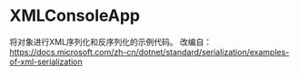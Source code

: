 # XMLConsoleApp
将对象进行XML序列化和反序列化的示例代码。
改编自：
https://docs.microsoft.com/zh-cn/dotnet/standard/serialization/examples-of-xml-serialization